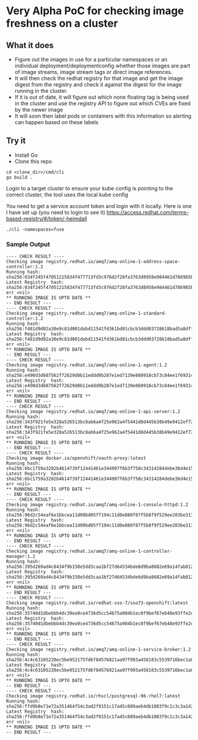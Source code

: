 # Very Alpha PoC for checking image freshness on a cluster


## What it does

- Figure out the images in use for a particular namespaces or an individual deployment/deploymentconfig whether those images are part of image streams, image stream tags or direct image references. 
- It will then check the redhat registry for that image and get the image digest from the registry and check it against the digest for the image running in the cluster.
- If it is out of date, it will figure out which none floating tag is being used in the cluster and use the registry API to figure out which CVEs are fixed by the newer image
- It will soon then label pods or containers with this information so alerting can happen based on these labels


## Try it

- Install Go 
- Clone this repo

```
cd <clone_dir>/cmd/cli
go build .

```

Login to a target cluster to ensure your kube config is pointing to the correct cluster, the tool uses the local kube config

You need to get a service account token and login with it locally. Here is one I have set up (you need to login to see it) https://access.redhat.com/terms-based-registry/#/token/-heimdall

``` 
./cli -namespaces=fuse
```

### Sample Output

```
---- CHECK RESULT ----
Checking image registry.redhat.io/amq7/amq-online-1-address-space-controller:1.2
Running hash:  sha256:034f245f47051215834f477713fd3c976d2f28fa3763d8958e984461d786985b
Latest Registry  hash:  sha256:034f245f47051215834f477713fd3c976d2f28fa3763d8958e984461d786985b err <nil>
** RUNNING IMAGE IS UPTO DATE **
-- END RESULT ---
---- CHECK RESULT ----
Checking image registry.redhat.io/amq7/amq-online-1-standard-controller:1.2
Running hash:  sha256:f481d9d02a30e9c81d001dabd11541fd361bd01cbcb3ddd03728618bad5a8dff
Latest Registry  hash:  sha256:f481d9d02a30e9c81d001dabd11541fd361bd01cbcb3ddd03728618bad5a8dff err <nil>
** RUNNING IMAGE IS UPTO DATE **
-- END RESULT ---
---- CHECK RESULT ----
Checking image registry.redhat.io/amq7/amq-online-1-agent:1.2
Running hash:  sha256:e490d3d687562f72629d0b11eddd9b287e1ed7139e860918cb73c84ee1f69314
Latest Registry  hash:  sha256:e490d3d687562f72629d0b11eddd9b287e1ed7139e860918cb73c84ee1f69314 err <nil>
** RUNNING IMAGE IS UPTO DATE **
-- END RESULT ---
---- CHECK RESULT ----
Checking image registry.redhat.io/amq7/amq-online-1-api-server:1.2
Running hash:  sha256:343f921fe5e328a526513bc8ab6a4f25e962a4f5441d8d445b38b49e9412ef72
Latest Registry  hash:  sha256:343f921fe5e328a526513bc8ab6a4f25e962a4f5441d8d445b38b49e9412ef72 err <nil>
** RUNNING IMAGE IS UPTO DATE **
-- END RESULT ---
---- CHECK RESULT ----
Checking image docker.io/openshift/oauth-proxy:latest
Running hash:  sha256:6bc1759a3202b4614739f12441461e344907f6b3f758c34314284debe36d4e15
Latest Registry  hash:  sha256:6bc1759a3202b4614739f12441461e344907f6b3f758c34314284debe36d4e15 err <nil>
** RUNNING IMAGE IS UPTO DATE **
-- END RESULT ---
---- CHECK RESULT ----
Checking image registry.redhat.io/amq7/amq-online-1-console-httpd:1.2
Running hash:  sha256:96d2c54eaf6e1bbcea11d09bd05ff194c11d0e880f87f5b8f9f529ee203be313
Latest Registry  hash:  sha256:96d2c54eaf6e1bbcea11d09bd05ff194c11d0e880f87f5b8f9f529ee203be313 err <nil>
** RUNNING IMAGE IS UPTO DATE **
-- END RESULT ---
---- CHECK RESULT ----
Checking image registry.redhat.io/amq7/amq-online-1-controller-manager:1.2
Running hash:  sha256:395d269ad4c8434f9b158e5dd3caa1bf27d64534bde6d9ba8682e69a14fab812
Latest Registry  hash:  sha256:395d269ad4c8434f9b158e5dd3caa1bf27d64534bde6d9ba8682e69a14fab812 err <nil>
** RUNNING IMAGE IS UPTO DATE **
-- END RESULT ---
---- CHECK RESULT ----
Checking image registry.redhat.io/redhat-sso-7/sso73-openshift:latest
Running hash:  sha256:35740d1dbebbb4dc39ea9ce4736d5cc54675a984b1ec0f9bef67eb48e93ffe2d
Latest Registry  hash:  sha256:35740d1dbebbb4dc39ea9ce4736d5cc54675a984b1ec0f9bef67eb48e93ffe2d err <nil>
** RUNNING IMAGE IS UPTO DATE **
-- END RESULT ---
---- CHECK RESULT ----
Checking image registry.redhat.io/amq7/amq-online-1-service-broker:1.2
Running hash:  sha256:4c4c63105220ec5be952175fd6f84576821aa97f993a458183c5539716bec1a8
Latest Registry  hash:  sha256:4c4c63105220ec5be952175fd6f84576821aa97f993a458183c5539716bec1a8 err <nil>
** RUNNING IMAGE IS UPTO DATE **
-- END RESULT ---
---- CHECK RESULT ----
Checking image registry.redhat.io/rhscl/postgresql-96-rhel7:latest
Running hash:  sha256:ffd9b8e71e72a351464f54c3ad2f9151c17a45c089aeb4db1083f9c1c3c3a142
Latest Registry  hash:  sha256:ffd9b8e71e72a351464f54c3ad2f9151c17a45c089aeb4db1083f9c1c3c3a142 err <nil>
** RUNNING IMAGE IS UPTO DATE **
-- END RESULT ---
```
